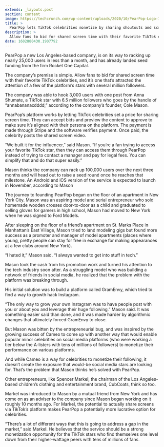 ```yaml
--- 
extends: _layouts.post 
section: content 
image: https://techcrunch.com/wp-content/uploads/2020/10/PearPop-Logo-10-e1602871991852.jpg?w=681 
title: > 
  PearPop lets TikTok celebrities monetize by sharing shoutouts and screentime with fans – TechCrunch 
description: > 
  Allow fans to bid for shared screen time with their favorite TikTok celebrities, and it’s one that’s attracted the attention of a few of the platform’s stars with several million followers.PearPop’s platform works by letting TikTok celebrities set a price for sharing screen time.And while Cameo is a way for celebrities to monetize their following, it doesn’t create the exposure that would-be social media stars are looking for.For Markel, the potential to actually share screens via TikTok’s platform makes PearPop a potentially more lucrative option for celebrities.He believes that the service should be a strong monetization opportunity for the TikTok stars who find themselves one level down from their higher-wattage peers with tens of millions of fans. 
date: 1602880430.1907792 
--- 
```

PearPop a new Los Angeles-based company, is on its way to racking up nearly 25,000 users in less than a month, and has already landed seed funding from the firm Rocket One Capital.

The company’s premise is simple. Allow fans to bid for shared screen time with their favorite TikTok celebrities, and it’s one that’s attracted the attention of a few of the platform’s stars with several million followers.

The company was able to hook 3,000 users with one post from Anna Shumate, a TikTok star with 6.5 million followers who goes by the handle of “annabananaxdddd,” according to the company’s founder, Cole Mason.

PearPop’s platform works by letting TikTok celebrities set a price for sharing screen time. They can accept bids and preview the content to approve to make sure it’s aligned with their persona on the platform. The payment is made through Stripe and the software verifies payment. Once paid, the celebrity posts the shared screen video.

“We built it for the influencer,” said Mason. “If you’re a fan trying to access your favorite TikTok star, then they can access them through PearPop instead of trying to contact a manager and pay for legal fees. You can simplify that and do that super easily.”

Mason thinks the company can rack up 100,000 users over the next three months and will head out to raise a seed round once he reaches that milestone. An Android and iOS version of the service is expected to launch in November, according to Mason

The journey to founding PearPop began on the floor of an apartment in New York City. Mason was an aspiring model and serial entrepreneur who sold homemade wooden crosses door-to-door as a child and graduated to selling gloves for gamers in high school, Mason had moved to New York when he was signed to Ford Models.

After sleeping on the floor of a friend’s apartment on St. Marks Place in Manhattan’s East Village, Mason tried to land modeling gigs but found more success as a promoter and manager of model apartments (places where young, pretty people can stay for free in exchange for making appearances at a few clubs around New York).

“I hated it,” Mason said. “I always wanted to get into stuff in tech.”

Mason took the cash from his promotion work and turned his attention to the tech industry soon after. As a struggling model who was building a network of friends in social media, he realized that the problem with the platform was breaking through.

His initial solution was to build a platform called GramEnvy, which tried to find a way to growth hack Instagram.

“The only way to grow your own Instagram was to have people post with you or about you and leverage their huge following.” Mason said. It was something easier said than done, and it was made harder by algorithmic changes that ultimately forced GramEnvy to close.

But Mason was bitten by the entrepreneurial bug, and was inspired by the growing success of Cameo to come up with another way that would enable popular minor celebrities on social media platforms (who were working a tier below the A-listers with tens of millions of followers) to monetize their performance on various platforms.

And while Cameo is a way for celebrities to monetize their following, it doesn’t create the exposure that would-be social media stars are looking for. That’s the problem that Mason thinks he’s solved with PearPop.

Other entrepreneurs, like Spencer Markel, the chairman of the Los Angeles-based children’s clothing and entertainment brand, CubCoats, think so too.

Markel was introduced to Mason by a mutual friend from New York and has come on as an adviser to the company since Mason began working on it roughly 10 months ago. For Markel, the potential to actually share screens via TikTok’s platform makes PearPop a potentially more lucrative option for celebrities.

“There’s a lot of different ways that this is going to address a gap in the market,” said Markel. He believes that the service should be a strong monetization opportunity for the TikTok stars who find themselves one level down from their higher-wattage peers with tens of millions of fans.